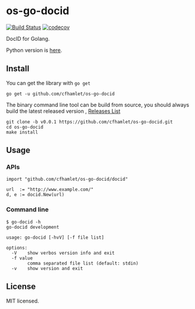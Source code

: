 # os-go-docid

[![Build Status](https://www.travis-ci.org/cfhamlet/os-docid.svg?branch=master)](https://www.travis-ci.org/cfhamlet/os-docid)
[![codecov](https://codecov.io/gh/cfhamlet/os-go-docid/branch/master/graph/badge.svg)](https://codecov.io/gh/cfhamlet/os-go-docid)

DocID for Golang. 

Python version is [here]( https://github.com/cfhamlet/os-docid ).

## Install

You can get the library with ``go get``

```
go get -u github.com/cfhamlet/os-go-docid
```

The binary command line tool can be build from source, you should always build the latest released version , [Releases List]( https://github.com/cfhamlet/os-docid/releases )

```
git clone -b v0.0.1 https://github.com/cfhamlet/os-go-docid.git
cd os-go-docid
make install
```

## Usage

### APIs

```
import "github.com/cfhamlet/os-go-docid/docid"

url  := "http://www.example.com/"
d, e := docid.New(url)
```

### Command line

```
$ go-docid -h
go-docid development

usage: go-docid [-hvV] [-f file list]

options:
  -V    show verbos version info and exit
  -f value
        comma separated file list (default: stdin)
  -v    show version and exit
```

## License
  MIT licensed.

